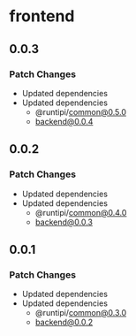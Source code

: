 # frontend

## 0.0.3

### Patch Changes

- Updated dependencies
- Updated dependencies
  - @runtipi/common@0.5.0
  - backend@0.0.4

## 0.0.2

### Patch Changes

- Updated dependencies
- Updated dependencies
  - @runtipi/common@0.4.0
  - backend@0.0.3

## 0.0.1

### Patch Changes

- Updated dependencies
- Updated dependencies
  - @runtipi/common@0.3.0
  - backend@0.0.2
